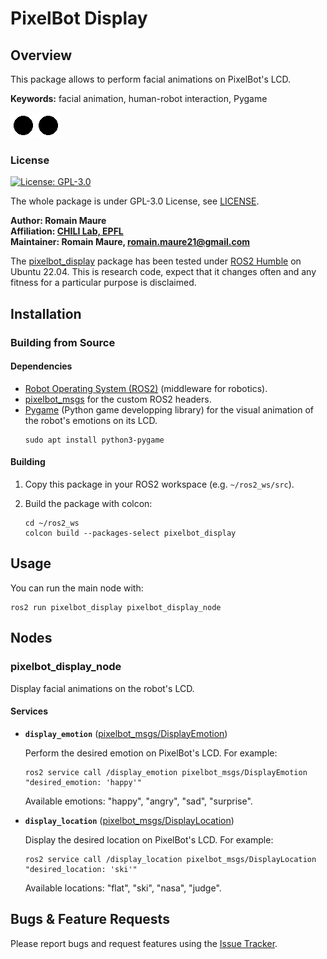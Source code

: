 # PixelBot Display

## Overview

This package allows to perform facial animations on PixelBot's LCD. 

**Keywords:** facial animation, human-robot interaction, Pygame

![Display example](../../imgs/emotion_example.png)

### License

[![License: GPL-3.0](https://img.shields.io/badge/license-GPLv3-blue)](https://www.gnu.org/licenses/gpl-3.0.en.html)

The whole package is under GPL-3.0 License, see [LICENSE](https://github.com/RomainMaure/PixelBot/blob/main/LICENSE).

**Author: Romain Maure<br />
Affiliation: [CHILI Lab, EPFL](https://www.epfl.ch/labs/chili/)<br />
Maintainer: Romain Maure, romain.maure21@gmail.com**

The [pixelbot_display](https://github.com/RomainMaure/PixelBot/tree/main/src/pixelbot_display) package has been tested under [ROS2 Humble](https://docs.ros.org/en/humble/index.html) on Ubuntu 22.04.
This is research code, expect that it changes often and any fitness for a particular purpose is disclaimed.

## Installation

### Building from Source

#### Dependencies

- [Robot Operating System (ROS2)](https://docs.ros.org/en/humble/index.html) (middleware for robotics).
- [pixelbot_msgs](https://github.com/RomainMaure/PixelBot/tree/main/src/pixelbot_msgs) for the custom ROS2 headers.
- [Pygame](https://www.pygame.org/news) (Python game developping library) for the visual animation of the robot's emotions on its LCD.
    ```
	sudo apt install python3-pygame
    ```

#### Building

1) Copy this package in your ROS2 workspace (e.g. `~/ros2_ws/src`).

2) Build the package with colcon:
    ```
    cd ~/ros2_ws
    colcon build --packages-select pixelbot_display
    ```

## Usage

You can run the main node with:
```
ros2 run pixelbot_display pixelbot_display_node
```

## Nodes

### pixelbot_display_node

Display facial animations on the robot's LCD.

#### Services

* **`display_emotion`** ([pixelbot_msgs/DisplayEmotion](https://github.com/RomainMaure/PixelBot/blob/main/src/pixelbot_msgs/srv/DisplayEmotion.srv))

	Perform the desired emotion on PixelBot's LCD. For example:
    ```
	ros2 service call /display_emotion pixelbot_msgs/DisplayEmotion "desired_emotion: 'happy'"
    ```

    Available emotions: "happy", "angry", "sad", "surprise".

* **`display_location`** ([pixelbot_msgs/DisplayLocation](https://github.com/RomainMaure/PixelBot/blob/main/src/pixelbot_msgs/srv/DisplayLocation.srv))

	Display the desired location on PixelBot's LCD. For example:
    ```
	ros2 service call /display_location pixelbot_msgs/DisplayLocation "desired_location: 'ski'"
    ```

    Available locations: "flat", "ski", "nasa", "judge".

## Bugs & Feature Requests

Please report bugs and request features using the [Issue Tracker](https://github.com/RomainMaure/PixelBot/issues).
